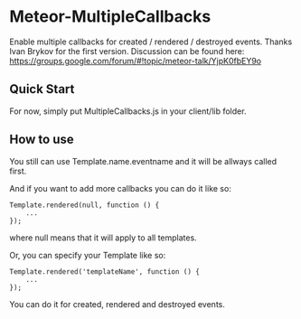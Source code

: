 Meteor-MultipleCallbacks
========================

Enable multiple callbacks for created / rendered / destroyed events. Thanks Ivan Brykov for the first version. Discussion can be found here: https://groups.google.com/forum/#!topic/meteor-talk/YjpK0fbEY9o


## Quick Start

For now, simply put MultipleCallbacks.js in your client/lib folder.

## How to use

You still can use Template.name.eventname and it will be allways called first.

And if you want to add more callbacks you can do it like so:

    Template.rendered(null, function () {
        ...
    });

where null means that it will apply to all templates.

Or, you can specify your Template like so:

    Template.rendered('templateName', function () {
        ...
    });

You can do it for created, rendered and destroyed events.

